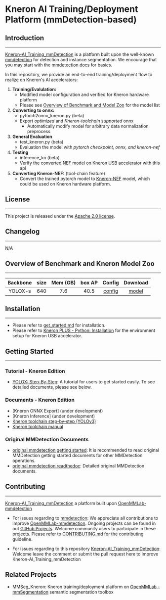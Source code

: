 # Kneron AI Training/Deployment Platform (mmDetection-based)


## Introduction

---
  [Kneron-AI_Training_mmDetection](https://github.com/kneron/AI_Training_mmDetection) is a platform built upon the well-known [mmdetection](https://github.com/open-mmlab/mmdetection) for detection and instance segmentation. We encourage that you may start with the [mmdetection docs](https://mmdetection.readthedocs.io/en/latest/) for basics. 

  In this repository, we provide an end-to-end training/deployment flow to realize on Kneron's AI accelerators: 

  1. **Training/Evalulation:**
      - Modified model configuration and verified for Kneron hardware platform 
      - Please see [Overview of Benchmark and Model Zoo](#Overview-of-Benchmark-and-Model-Zoo) for the model list
  2. **Converting to onnx:** 
      - pytorch2onnx_kneron.py (beta)
      - Export *optimized* and *Kneron-toolchain supported* onnx
          - Automatically modify model for arbitrary data normalization preprocess
  3. **General Evaluation**
      - test_kneron.py (beta)
      - Evaluation the model with *pytorch checkpoint, onnx, and kneron-nef*
  4. **Testing**
      - inference_kn (beta)
      - Verify the converted [NEF](http://doc.kneron.com/docs/#toolchain/manual/#5-nef-workflow) model on Kneron USB accelerator with this api
  5. **Converting Kneron-NEF:** (tool-chain feature)
     - Convert the trained pytorch model to [Kneron-NEF](http://doc.kneron.com/docs/#toolchain/manual/#5-nef-workflow) model, which could be used on Kneron hardware platform.

## License
---

This project is released under the [Apache 2.0 license](LICENSE).

## Changelog
---
N/A

## Overview of Benchmark and Kneron Model Zoo
---
| Backbone  | size   | Mem (GB) |   box AP | Config | Download |
|:---------:|:-------:|:-------:|:-------:|:--------:|:------:|
| YOLOX-s | 640 |   7.6      |   40.5  | [config](https://github.com/open-mmlab/mmdetection/tree/master/configs/yolox/yolox_s_8x8_300e_coco.py)       |[model](https://github.com/kneron/Model_Zoo/blob/main/mmdetection/yolox_s/latest.zip)

## Installation
---
- Please refer to [get_started.md](docs/en/get_started.md) for installation.
- Please refer to [Kneron PLUS - Python: Installation](http://doc.kneron.com/docs/#plus_python/introduction/install_dependency/) for the environment setup for Kneron USB accelerator.

## Getting Started
---
### Tutorial - Kneron Edition
- [YOLOX: Step-By-Step](docs_kneron/yolox_step_by_step.md): A tutorial for users to get started easily. To see detailed documents, please see below.

### Documents - Kneron Edition
- [Kneron ONNX Export] (under development)
- [Kneron Inference] (under development)
- [Kneron toolchain step-by-step (YOLOv3)](http://doc.kneron.com/docs/#toolchain/yolo_example/)
- [Kneron toolchain manual](http://doc.kneron.com/docs/#toolchain/manual/#0-overview)

### Original MMDetection Documents
- [original mmdetection getting started](https://github.com/open-mmlab/mmdetection#getting-started): It is recommended to read original MMDetection getting started documents for other MMDetection operations.
- [original mmdetection readthedoc](https://mmdetection.readthedocs.io/en/latest/): Detailed original MMDetection documents.

## Contributing
---
[Kneron-AI_Training_mmDetection](https://github.com/kneron/AI_Training_mmDetection) a platform built upon [OpenMMLab-mmdetection](https://github.com/open-mmlab/mmdetection)

- For issues regarding to [mmdetection](https://github.com/open-mmlab/mmdetection):
We appreciate all contributions to improve [OpenMMLab-mmdetection](https://github.com/open-mmlab/mmdetection). Ongoing projects can be found in out [GitHub Projects](https://github.com/open-mmlab/mmdetection/projects). Welcome community users to participate in these projects. Please refer to [CONTRIBUTING.md](.github/CONTRIBUTING.md) for the contributing guideline.

- For issues regarding to this repository [Kneron-AI_Training_mmDetection](https://github.com/kneron/AI_Training_mmDetection): Welcome leave the comment or submit the pull request here to improve Kneron-AI_Training_mmDetection


## Related Projects
- MMSeg_Kneron: Kneron training/deployment platform on [OpenMMLab -mmSegmentation](https://github.com/open-mmlab/mmsegmentation) semantic segmentation toolbox
